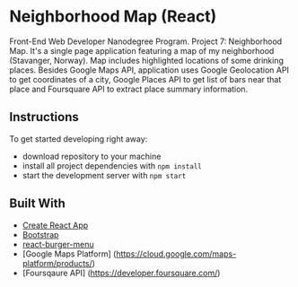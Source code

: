 # Neighborhood Map (React)

Front-End Web Developer Nanodegree Program. Project 7: Neighborhood Map.
It's a single page application featuring a map of my neighborhood (Stavanger, Norway). Map includes highlighted locations of some drinking places. Besides Google Maps API, application uses Google Geolocation API to get coordinates of a city, Google Places API to get list of bars near that place and Foursquare API to extract place summary information. 

## Instructions

To get started developing right away:
* download repository to your machine
* install all project dependencies with `npm install`
* start the development server with `npm start`

## Built With

* [Create React App](https://github.com/facebookincubator/create-react-app)
* [Bootstrap](https://getbootstrap.com/)
* [react-burger-menu](https://www.npmjs.com/package/react-burger-menu)
* [Google Maps Platform] (https://cloud.google.com/maps-platform/products/)
* [Foursqaure API] (https://developer.foursquare.com/)
